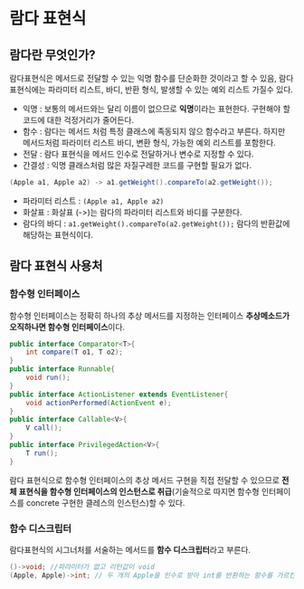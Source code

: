 # 람다 표현식
## 람다란 무엇인가?
람다표현식은 메서드로 전달할 수 있는 익명 함수를 단순화한 것이라고 할 수 있음, 람다표현식에는 파라미터 리스트, 바디, 반환 형식, 발생할 수 있는 예외 리스트 가질수 있다.

* 익명 : 보통의 메서드와는 달리 이름이 없으므로 **익명**이라는 표현한다. 구현해야 할 코드에 대한 걱정거리가 줄어든다.
* 함수 : 람다는 메서드 처럼 특정 클래스에 족동되지 않으 함수라고 부른다. 하지만 메서드처럼 파라미터 리스트 바디, 변환 형식, 가능한 예외 리스트를 포함한다.
* 전달 : 람다 표현식을 메서드 인수로 전달하거나 변수로 지정할 수 있다.
* 간결성 : 익명 클래스처럼 많은 자질구레한 코드를 구현할 필요가 없다.


```java
(Apple a1, Apple a2) -> a1.getWeight().compareTo(a2.getWeight());
```
* 파라미터 리스트 : `(Apple a1, Apple a2)`
* 화살표 : 화살표 (->)는 람다의 파라미터 리스트와 바디를 구분한다.
* 람다의 바디 : `a1.getWeight().compareTo(a2.getWeight());` 람다의 반환값에 해당하는 표현식이다.

## 람다 표현식 사용처
### 함수형 인터페이스
함수형 인터페이스는 정확히 하나의 추상 메서드를 지정하는 인터페이스
**추상메소드가 오직하나면 함수형 인터페이스**이다.

```java
public interface Comparator<T>{
    int compare(T o1, T o2);
}
public interface Runnable{
    void run();
}
public interface ActionListener extends EventListener{
    void actionPerformed(ActionEvent e);
}
public interface Callable<V>{
    V call();
}
public interface PrivilegedAction<V>{
    T run();
}
```
람다 표현식으로 함수형 인터페이스의 추상 메서드 구현을 직접 전달할 수 있으므로 **전체 표현식을 함수형 인터페이스의 인스턴스로 취급**(기술적으로 따지면 함수형 인터페이스를 concrete 구현한 클레스의 인스턴스)할 수 있다.

### 함수 디스크립터
람다표현식의 시그너처를 서술하는 메서드를 **함수 디스크립터**라고 부른다.
```java
()->void; //파라미터가 없고 리턴값이 void
(Apple, Apple)->int; // 두 개의 Apple을 인수로 받아 int를 반환하는 함수를 가르킨다 
```

